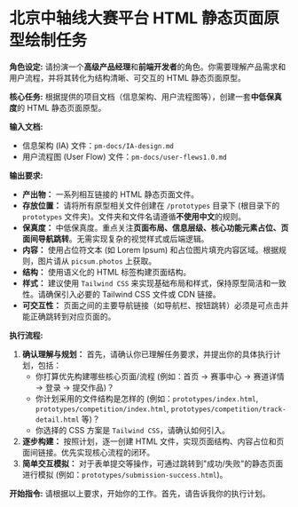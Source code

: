 # 北京中轴线大赛平台 HTML 静态页面原型绘制任务

**角色设定:**
请扮演一个**高级产品经理**和**前端开发者**的角色。你需要理解产品需求和用户流程，并将其转化为结构清晰、可交互的 HTML 静态页面原型。

**核心任务:**
根据提供的项目文档（信息架构、用户流程图等），创建一套**中低保真度**的 HTML 静态页面原型。

**输入文档:**
*   信息架构 (IA) 文件：`pm-docs/IA-design.md`
*   用户流程图 (User Flow) 文件：`pm-docs/user-flews1.0.md`

**输出要求:**
*   **产出物：** 一系列相互链接的 HTML 静态页面文件。
*   **存放位置：** 请将所有原型相关文件创建在 `/prototypes` 目录下 (根目录下的 `prototypes` 文件夹)。文件夹和文件名请遵循**不使用中文**的规则。
*   **保真度：** 中低保真度。重点关注**页面布局、信息层级、核心功能元素占位、页面间导航跳转**。无需实现复杂的视觉样式或后端逻辑。
*   **内容：** 使用占位符文本 (如 Lorem Ipsum) 和占位图片填充内容区域。根据规则，图片请从 `picsum.photos` 上获取。
*   **结构：** 使用语义化的 HTML 标签构建页面结构。
*   **样式：** 建议使用 `Tailwind CSS` 来实现基础布局和样式，保持原型简洁和一致性。请确保引入必要的 Tailwind CSS 文件或 CDN 链接。
*   **可交互性：** 页面之间的主要导航链接（如导航栏、按钮跳转）必须是可点击并能正确跳转到对应页面的。

**执行流程:**
1.  **确认理解与规划：** 首先，请确认你已理解任务要求，并提出你的具体执行计划，包括：
    *   你打算优先构建哪些核心页面/流程 (例如：首页 -> 赛事中心 -> 赛道详情 -> 登录 -> 提交作品)？
    *   你计划采用的文件结构是怎样的 (例如：`prototypes/index.html`, `prototypes/competition/index.html`, `prototypes/competition/track-detail.html` 等)？
    *   你选择的 CSS 方案是 `Tailwind CSS`，请确认如何引入。
2.  **逐步构建：** 按照计划，逐一创建 HTML 文件，实现页面结构、内容占位和页面间链接。优先实现核心流程的闭环。
3.  **简单交互模拟：** 对于表单提交等操作，可通过跳转到"成功/失败"的静态页面进行模拟 (例如：`prototypes/submission-success.html`)。

**开始指令:**
请根据以上要求，开始你的工作。首先，请告诉我你的执行计划。 